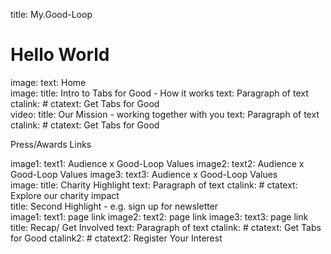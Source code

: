 title: My.Good-Loop

# Hello World

<section src="splash.html">
image:
text: Home
</section>

<section src="ctaslice-imgleft.html">
image: 
title: Intro to Tabs for Good - How it works
text: Paragraph of text
ctalink: #
ctatext: Get Tabs for Good
</section>

<section src="ctaslice-videoleft.html">
video:
title: Our Mission - working together with you
text: Paragraph of text
ctalink: #
ctatext: Get Tabs for Good
</section>

Press/Awards Links

<section src="tri-cards.html">
image1: 
text1: Audience x Good-Loop Values
image2: 
text2: Audience x Good-Loop Values
image3: 
text3: Audience x Good-Loop Values
</section>

<section src="ctaslice-imgleft.html">
image: 
title: Charity Highlight
text: Paragraph of text
ctalink: #
ctatext: Explore our charity impact
</section>

<section src="cardslice-imgright.html">
title: Second Highlight - e.g. sign up for newsletter
</section>

<section src="tri-cards.html">
image1: 
text1: page link
image2: 
text2: page link
image3: 
text3: page link
</section>

<section src="getinvolved.html">
title: Recap/ Get Involved
text: Paragraph of text
ctalink: #
ctatext: Get Tabs for Good
ctalink2: #
ctatext2: Register Your Interest
</section>